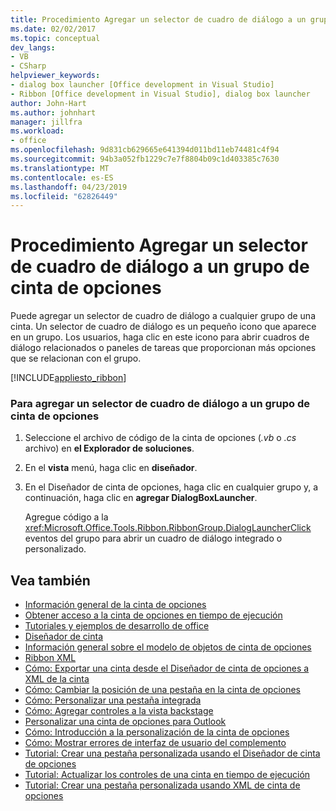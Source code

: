 ```yaml
---
title: Procedimiento Agregar un selector de cuadro de diálogo a un grupo de cinta de opciones
ms.date: 02/02/2017
ms.topic: conceptual
dev_langs:
- VB
- CSharp
helpviewer_keywords:
- dialog box launcher [Office development in Visual Studio]
- Ribbon [Office development in Visual Studio], dialog box launcher
author: John-Hart
ms.author: johnhart
manager: jillfra
ms.workload:
- office
ms.openlocfilehash: 9d831cb629665e641394d011bd11eb74481c4f94
ms.sourcegitcommit: 94b3a052fb1229c7e7f8804b09c1d403385c7630
ms.translationtype: MT
ms.contentlocale: es-ES
ms.lasthandoff: 04/23/2019
ms.locfileid: "62826449"
---
```

# <a name="how-to-add-a-dialog-box-launcher-to-a-ribbon-group"></a>Procedimiento Agregar un selector de cuadro de diálogo a un grupo de cinta de opciones
  Puede agregar un selector de cuadro de diálogo a cualquier grupo de una cinta. Un selector de cuadro de diálogo es un pequeño icono que aparece en un grupo. Los usuarios, haga clic en este icono para abrir cuadros de diálogo relacionados o paneles de tareas que proporcionan más opciones que se relacionan con el grupo.

 [!INCLUDE[appliesto_ribbon](../vsto/includes/appliesto-ribbon-md.md)]

### <a name="to-add-a-dialog-box-launcher-to-a-ribbon-group"></a>Para agregar un selector de cuadro de diálogo a un grupo de cinta de opciones

1. Seleccione el archivo de código de la cinta de opciones (*.vb* o *.cs* archivo) en **el Explorador de soluciones**.

2. En el **vista** menú, haga clic en **diseñador**.

3. En el Diseñador de cinta de opciones, haga clic en cualquier grupo y, a continuación, haga clic en **agregar DialogBoxLauncher**.

     Agregue código a la <xref:Microsoft.Office.Tools.Ribbon.RibbonGroup.DialogLauncherClick> eventos del grupo para abrir un cuadro de diálogo integrado o personalizado.

## <a name="see-also"></a>Vea también
- [Información general de la cinta de opciones](../vsto/ribbon-overview.md)
- [Obtener acceso a la cinta de opciones en tiempo de ejecución](../vsto/accessing-the-ribbon-at-run-time.md)
- [Tutoriales y ejemplos de desarrollo de office](../vsto/office-development-samples-and-walkthroughs.md)
- [Diseñador de cinta](../vsto/ribbon-designer.md)
- [Información general sobre el modelo de objetos de cinta de opciones](../vsto/ribbon-object-model-overview.md)
- [Ribbon XML](../vsto/ribbon-xml.md)
- [Cómo: Exportar una cinta desde el Diseñador de cinta de opciones a XML de la cinta](../vsto/how-to-export-a-ribbon-from-the-ribbon-designer-to-ribbon-xml.md)
- [Cómo: Cambiar la posición de una pestaña en la cinta de opciones](../vsto/how-to-change-the-position-of-a-tab-on-the-ribbon.md)
- [Cómo: Personalizar una pestaña integrada](../vsto/how-to-customize-a-built-in-tab.md)
- [Cómo: Agregar controles a la vista backstage](../vsto/how-to-add-controls-to-the-backstage-view.md)
- [Personalizar una cinta de opciones para Outlook](../vsto/customizing-a-ribbon-for-outlook.md)
- [Cómo: Introducción a la personalización de la cinta de opciones](../vsto/how-to-get-started-customizing-the-ribbon.md)
- [Cómo: Mostrar errores de interfaz de usuario del complemento](../vsto/how-to-show-add-in-user-interface-errors.md)
- [Tutorial: Crear una pestaña personalizada usando el Diseñador de cinta de opciones](../vsto/walkthrough-creating-a-custom-tab-by-using-the-ribbon-designer.md)
- [Tutorial: Actualizar los controles de una cinta en tiempo de ejecución](../vsto/walkthrough-updating-the-controls-on-a-ribbon-at-run-time.md)
- [Tutorial: Crear una pestaña personalizada usando XML de cinta de opciones](../vsto/walkthrough-creating-a-custom-tab-by-using-ribbon-xml.md)
